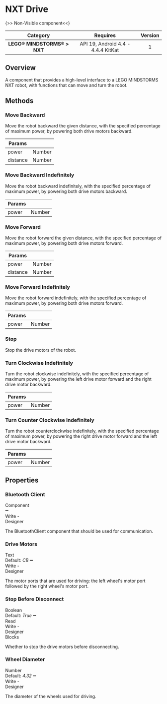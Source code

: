 # NXT Drive

{>> Non-Visible component<<}

| Category | Requires | Version |
|:--------:|:-------:|:--------:|
|**LEGO® MINDSTORMS® > NXT**|<span class="chip chip-any">API 19, Android 4.4 - 4.4.4 KitKat</span>|<span class="chip chip-number">1</span>|

## Overview

A component that provides a high-level interface to a LEGO MINDSTORMS NXT robot, with functions that can move and turn the robot.

## Methods

### Move Backward

Move the robot backward the given distance, with the specified percentage of maximum power, by powering both drive motors backward.

<div class="block" ai2-block="method" not-rendered="true" value="%7B%22componentName%22:%20%22NXT%20Drive%22,%20%22name%22:%20%22Move%20Backward%22,%20%22output%22:%20false,%20%22param%22:%20%5B%22power%22,%20%22distance%22%5D%7D"></div>

| Params | []() |
|--------|------|
|power|<span class="chip chip-number">Number</span>|
|distance|<span class="chip chip-number">Number</span>|

### Move Backward Indefinitely

Move the robot backward indefinitely, with the specified percentage of maximum power, by powering both drive motors backward.

<div class="block" ai2-block="method" not-rendered="true" value="%7B%22componentName%22:%20%22NXT%20Drive%22,%20%22name%22:%20%22Move%20Backward%20Indefinitely%22,%20%22output%22:%20false,%20%22param%22:%20%5B%22power%22%5D%7D"></div>

| Params | []() |
|--------|------|
|power|<span class="chip chip-number">Number</span>|

### Move Forward

Move the robot forward the given distance, with the specified percentage of maximum power, by powering both drive motors forward.

<div class="block" ai2-block="method" not-rendered="true" value="%7B%22componentName%22:%20%22NXT%20Drive%22,%20%22name%22:%20%22Move%20Forward%22,%20%22output%22:%20false,%20%22param%22:%20%5B%22power%22,%20%22distance%22%5D%7D"></div>

| Params | []() |
|--------|------|
|power|<span class="chip chip-number">Number</span>|
|distance|<span class="chip chip-number">Number</span>|

### Move Forward Indefinitely

Move the robot forward indefinitely, with the specified percentage of maximum power, by powering both drive motors forward.

<div class="block" ai2-block="method" not-rendered="true" value="%7B%22componentName%22:%20%22NXT%20Drive%22,%20%22name%22:%20%22Move%20Forward%20Indefinitely%22,%20%22output%22:%20false,%20%22param%22:%20%5B%22power%22%5D%7D"></div>

| Params | []() |
|--------|------|
|power|<span class="chip chip-number">Number</span>|

### Stop

Stop the drive motors of the robot.

<div class="block" ai2-block="method" not-rendered="true" value="%7B%22componentName%22:%20%22NXT%20Drive%22,%20%22name%22:%20%22Stop%22,%20%22output%22:%20false,%20%22param%22:%20%5B%5D%7D"></div>

### Turn Clockwise Indefinitely

Turn the robot clockwise indefinitely, with the specified percentage of maximum power, by powering the left drive motor forward and the right drive motor backward.

<div class="block" ai2-block="method" not-rendered="true" value="%7B%22componentName%22:%20%22NXT%20Drive%22,%20%22name%22:%20%22Turn%20Clockwise%20Indefinitely%22,%20%22output%22:%20false,%20%22param%22:%20%5B%22power%22%5D%7D"></div>

| Params | []() |
|--------|------|
|power|<span class="chip chip-number">Number</span>|

### Turn Counter Clockwise Indefinitely

Turn the robot counterclockwise indefinitely, with the specified percentage of maximum power, by powering the right drive motor forward and the left drive motor backward.

<div class="block" ai2-block="method" not-rendered="true" value="%7B%22componentName%22:%20%22NXT%20Drive%22,%20%22name%22:%20%22Turn%20Counter%20Clockwise%20Indefinitely%22,%20%22output%22:%20false,%20%22param%22:%20%5B%22power%22%5D%7D"></div>

| Params | []() |
|--------|------|
|power|<span class="chip chip-number">Number</span>|

## Properties

### Bluetooth Client

<span style="user-select: none; white-space:pre-wrap;"><span class="chip chip-component">Component</span> :heavy_minus_sign: <span class="chip chip-rw">Write</span>  - <span class="chip chip-bd">Designer</span></span>

The BluetoothClient component that should be used for communication.

### Drive Motors

<span style="user-select: none; white-space:pre-wrap;"><span class="chip chip-text">Text</span> <span class="chip chip-text">Default: <i>CB</i></span> :heavy_minus_sign: <span class="chip chip-rw">Write</span>  - <span class="chip chip-bd">Designer</span></span>

The motor ports that are used for driving: the left wheel's motor port followed by the right wheel's motor port.

### Stop Before Disconnect

<span style="user-select: none; white-space:pre-wrap;"><span class="chip chip-boolean">Boolean</span> <span class="chip chip-boolean">Default: <i>True</i></span> :heavy_minus_sign: <span class="chip chip-rw">Read</span> <span class="chip chip-rw">Write</span>  - <span class="chip chip-bd">Designer</span> <span class="chip chip-bd">Blocks</span></span>

Whether to stop the drive motors before disconnecting.

<div class="block" ai2-block="property" not-rendered="true" value="%7B%22componentName%22:%20%22NXT%20Drive%22,%20%22name%22:%20%22Stop%20Before%20Disconnect%22,%20%22getter%22:%20true%7D"></div>
<div class="block" ai2-block="property" not-rendered="true" value="%7B%22componentName%22:%20%22NXT%20Drive%22,%20%22name%22:%20%22Stop%20Before%20Disconnect%22,%20%22getter%22:%20false%7D"></div>

### Wheel Diameter

<span style="user-select: none; white-space:pre-wrap;"><span class="chip chip-number">Number</span> <span class="chip chip-number">Default: <i>4.32</i></span> :heavy_minus_sign: <span class="chip chip-rw">Write</span>  - <span class="chip chip-bd">Designer</span></span>

The diameter of the wheels used for driving.

